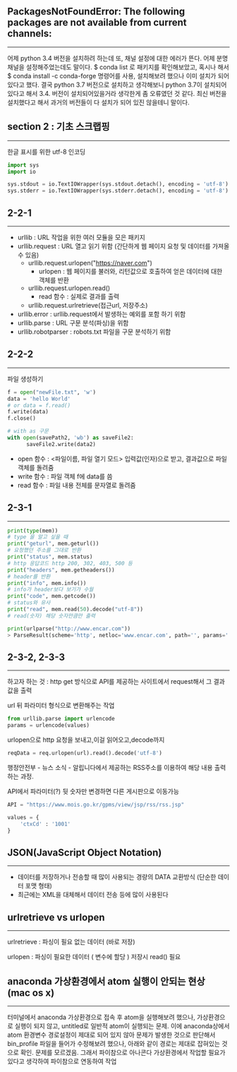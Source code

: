 PackagesNotFoundError: The following packages are not available from current channels:
---

---

어제 python 3.4 버전을 설치하려 하는데 또, 채널 설정에 대한 에러가 뜬다. 어제 분명 채널을 설정해주었는데도 말이다. 
$ conda list 로 패키지를 확인해보았고, 혹시나 해서 
$ conda install -c conda-forge <package> 명령어를 사용, 설치해보려 했으나 이미 설치가 되어 있다고 했다. 
결국 python 3.7 버전으로 설치하고 생각해보니 python 3.7이 설치되어 있다고 해서 3.4. 버전이 설치되어있을거라 생각한게 좀 오류였던 것 같다.
최신 버전을 설치했다고 해서 과거의 버전들이 다 설치가 되어 있진 않을테니 말이다.



section 2 : 기초 스크랩핑 
---

---

한글 표시를 위한 utf-8 인코딩

~~~python
import sys
import io

sys.stdout = io.TextIOWrapper(sys.stdout.detach(), encoding = 'utf-8')
sys.stderr = io.TextIOWrapper(sys.stderr.detach(), encoding = 'utf-8')
~~~



2-2-1
---

---

* urllib : URL 작업을 위한 여러 모듈을 모은 패키지
* urllib.request : URL 열고 읽기 위함 (간단하게 웹 페이지 요청 및 데이터를 가져올 수 있음)
  * urllib.request.urlopen("https://naver.com")
    * urlopen : 웹 페이지를 불러와, 리턴값으로 호출하여 얻은 데이터에 대한 객체를 반환
  * urllib.request.urlopen.read()
    * read 함수 : 실제로 결과를 출력
  * urllib.request.urlretrieve(접근url, 저장주소)
* urllib.error : urllib.request에서 발생하는 예외를 포함 하기 위함
* urllib.parse : URL 구문 분석(파싱)을 위함
* urllib.robotparser : robots.txt 파일을 구문 분석하기 위함



2-2-2
---

---

파일 생성하기

~~~python
f = open("newFile.txt", 'w')
data = 'hello World'
# or data = f.read()
f.write(data)
f.close()

# with as 구문
with open(savePath2, 'wb') as saveFile2:
      saveFile2.write(data2)
~~~

* open 함수 : <파일이름, 파일 열기 모드> 입력값(인자)으로 받고, 결과값으로 파일 객체를 돌려줌
* write 함수 : 파일 객체 f에 data를 씀
* read 함수 : 파일 내용 전체를 문자열로 돌려줌



2-3-1
---

---

~~~python
print(type(mem)) 
# type 을 알고 싶을 때 
print("geturl", mem.geturl())
# 요청했던 주소를 그대로 반환
print("status", mem.status)
# http 응답코드 http 200, 302, 403, 500 등 
print("headers", mem.getheaders())
# header를 반환
print("info", mem.info())
# info가 header보다 보기가 수월
print("code", mem.getcode())
# status와 유사
print("read", mem.read(50).decode("utf-8"))
# read(숫자) 해당 숫자만큼만 출력
~~~

~~~python
print(urlparse("http://www.encar.com"))
> ParseResult(scheme='http', netloc='www.encar.com', path='', params='', query='', fragment='')
~~~



2-3-2, 2-3-3
---

---

하고자 하는 것 : http get 방식으로 API를 제공하는 사이트에서 request해서 그 결과값을 출력



url 뒤 파라미터 형식으로 변환해주는 작업

```python
from urllib.parse import urlencode
params = urlencode(values)

```

urlopen으로 http 요청을 보내고,이걸 읽어오고,decode까지 

```python
reqData = req.urlopen(url).read().decode('utf-8')
```



행정안전부 - 뉴스 소식 - 알립니다에서 제공하는 RSS주소를 이용하여 해당 내용 출력하는 과정.

API에서 파라미터(?) 뒷 숫자만 변경하면 다른 게시판으로 이동가능 

```python
API = "https://www.mois.go.kr/gpms/view/jsp/rss/rss.jsp"

values = {
    'ctxCd' : '1001'
}
```



JSON(JavaScript Object Notation)
---

---

* 데이터를 저장하거나 전송할 때 많이 사용되는 경량의 DATA 교환방식 (단순한 데이터 포맷 형태)
* 최근에는 XML을 대체해서 데이터 전송 등에 많이 사용된다

urlretrieve vs urlopen
---

---

urlretrieve : 파싱이 필요 없는 데이터 (바로 저장)

urlopen : 파싱이 필요한 데이터 ( 변수에 할당 ) 저장시 read() 필요

anaconda 가상환경에서 atom 실행이 안되는 현상 (mac os x)
---

---

터미널에서 anaconda 가상환경으로 접속 후 atom을 실행해보려 했으나, 가상환경으로 실행이 되지 않고, untitled로 일반적 atom이 실행되는 문제. 이에 anaconda상에서 atom 환경변수 경로설정이 제대로 되어 있지 않아 문제가 발생한 것으로 판단해서 bin_profile 파일을 들어가 수정해보려 했으나, 아래와 같이 경로는 제대로 잡혀있는 것으로 확인.
문제를 모르겠음. 그래서 파이참으로 아나콘다 가상환경에서 작업할 필요가 있다고 생각하여 파이참으로 연동하여 작업